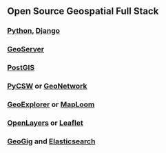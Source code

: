 ## Open Source Geospatial Full Stack

### [Python](https://www.python.org/), [Django](https://www.djangoproject.com/)
### [GeoServer](http://geoserver.org)
### [PostGIS](http://postgis.net/)
### [PyCSW](http://pycsw.org/) or [GeoNetwork](http://geonetwork-opensource.org/)
### [GeoExplorer](http://suite.opengeo.org/opengeo-docs/geoexplorer/) or [MapLoom](https://github.com/ROGUE-JCTD/MapLoom)
### [OpenLayers](http://openlayers.org/) or [Leaflet](http://leafletjs.com/)
### [GeoGig](http://geogig.org/) and [Elasticsearch](https://github.com/elastic/elasticsearch)
